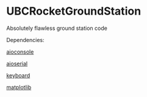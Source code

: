 # UBCRocketGroundStation
Absolutely flawless ground station code

Dependencies:

[aioconsole](https://pypi.org/project/aioconsole/)

[aioserial](https://pypi.org/project/aioserial/)

[keyboard](https://pypi.python.org/pypi/keyboard/)

[matplotlib](https://pypi.org/project/matplotlib/)